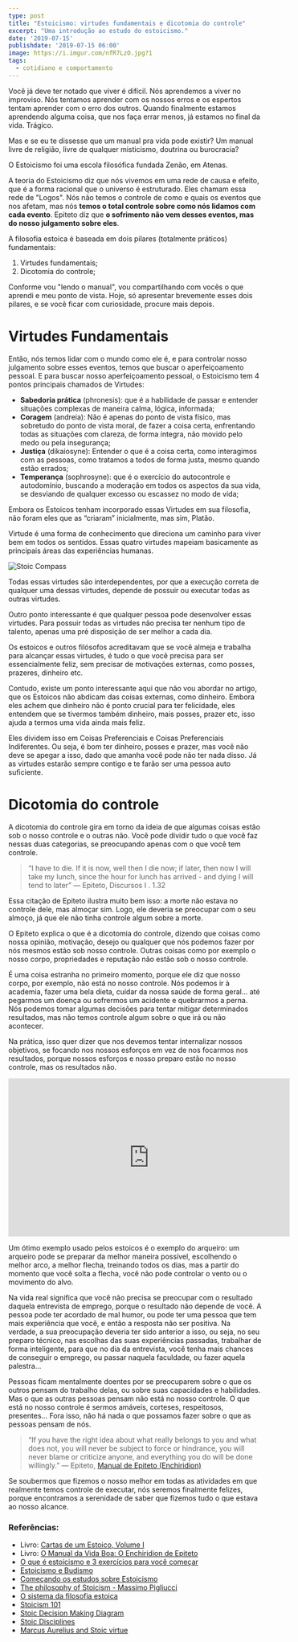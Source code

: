 ```yaml
---
type: post
title: "Estoicismo: virtudes fundamentais e dicotomia do controle"
excerpt: "Uma introdução ao estudo do estoicismo."
date: '2019-07-15'
publishdate: '2019-07-15 06:00'
image: https://i.imgur.com/nfR7LzO.jpg?1
tags:
  - cotidiano e comportamento
---
```


Você já deve ter notado que viver é difícil. Nós aprendemos a viver no improviso. Nós tentamos aprender com os nossos erros e os espertos tentam aprender com o erro dos outros. Quando finalmente estamos aprendendo alguma coisa, que nos faça errar menos, já estamos no final da vida. Trágico. 

Mas e se eu te dissesse que um manual pra vida pode existir? Um manual livre de religião, livre de qualquer misticismo, doutrina ou burocracia?

O Estoicismo foi uma escola filosófica fundada Zenão, em Atenas. 

A teoria do Estoicismo diz que nós vivemos em uma rede de causa e efeito, que é a forma racional que o universo é estruturado. Eles chamam essa rede de "Logos". Nós não temos o controle de como e quais os eventos que nos afetam, mas nós **temos o total controle sobre como nós lidamos com cada evento**. Epiteto diz que **o sofrimento não vem desses eventos, mas do nosso julgamento sobre eles**.

A filosofia estoica é baseada em dois pilares (totalmente práticos) fundamentais:

1. Virtudes fundamentais;
2. Dicotomia do controle;

Conforme vou "lendo o manual", vou compartilhando com vocês o que aprendi e meu ponto de vista. Hoje, só apresentar brevemente esses dois pilares, e se você ficar com curiosidade, procure mais depois.

# Virtudes Fundamentais

Então, nós temos lidar com o mundo como ele é, e para controlar nosso julgamento sobre esses eventos, temos que buscar o aperfeiçoamento pessoal. E para buscar nosso aperfeiçoamento pessoal, o Estoicismo tem 4 pontos principais chamados de Virtudes:

- **Sabedoria prática** (phronesis): que é a habilidade de passar e entender situações complexas de maneira calma, lógica, informada;
- **Coragem** (andreia): Não é apenas do ponto de vista físico, mas sobretudo do ponto de vista moral, de fazer a coisa certa, enfrentando todas as situações com clareza, de forma íntegra, não movido pelo medo ou pela insegurança;
- **Justiça** (dikaiosyne): Entender o que é a coisa certa, como interagimos com as pessoas, como tratamos a todos de forma justa, mesmo quando estão errados;
- **Temperança** (sophrosyne): que é o exercício do autocontrole e autodomínio, buscando a moderação em todos os aspectos da sua vida, se desviando de qualquer excesso ou escassez no modo de vida;

Embora os Estoicos tenham incorporado essas Virtudes em sua filosofia, não foram eles que as “criaram” inicialmente, mas sim, Platão.

Virtude é uma forma de conhecimento que direciona um caminho para viver bem em todos os sentidos. Essas quatro virtudes mapeiam basicamente as principais áreas das experiências humanas.

![Stoic Compass](https://i.imgur.com/KFTcxYN.jpg)

Todas essas virtudes são interdependentes, por que a execução correta de qualquer uma dessas virtudes, depende de possuir ou executar todas as outras virtudes.

Outro ponto interessante é que qualquer pessoa pode desenvolver essas virtudes. Para possuir todas as virtudes não precisa ter nenhum tipo de talento, apenas uma pré disposição de ser melhor a cada dia.

Os estoicos e outros filósofos acreditavam que se você almeja e trabalha para alcançar essas virtudes, é tudo o que você precisa para ser essencialmente feliz, sem precisar de motivações externas, como posses, prazeres, dinheiro etc.

Contudo, existe um ponto interessante aqui que não vou abordar no artigo, que os Estoicos não abdicam das coisas externas, como dinheiro. Embora eles achem que dinheiro não é ponto crucial para ter felicidade, eles entendem que se tivermos também dinheiro, mais posses, prazer etc, isso ajuda a termos uma vida ainda mais feliz. 

Eles dividem isso em Coisas Preferenciais e Coisas Preferenciais Indiferentes. Ou seja, é bom ter dinheiro, posses e prazer, mas você não deve se apegar a isso, dado que amanha você pode não ter nada disso. Já as virtudes estarão sempre contigo e te farão ser uma pessoa auto suficiente.

# Dicotomia do controle

A dicotomia do controle gira em torno da ideia de que algumas coisas estão sob o nosso controle e o outras não. Você pode dividir tudo o que você faz nessas duas categorias, se preocupando apenas com o que você tem controle. 

> “I have to die. If it is now, well then I die now; if later, then now I will take my lunch, since the hour for lunch has arrived - and dying I will tend to later” — Epiteto, Discursos I . 1.32

Essa citação de Epiteto ilustra muito bem isso: a morte não estava no controle dele, mas almoçar sim. Logo, ele deveria se preocupar com o seu almoço, já que ele não tinha controle algum sobre a morte.

O Epiteto explica o que é a dicotomia do controle, dizendo que coisas como nossa opinião, motivação, desejo ou qualquer que nós podemos fazer por nós mesmos estão sob nosso controle. Outras coisas como por exemplo o nosso corpo, propriedades e reputação não estão sob o nosso controle.

É uma coisa estranha no primeiro momento, porque ele diz que nosso corpo, por exemplo, não está no nosso controle. Nós podemos ir à academia, fazer uma bela dieta, cuidar da nossa saúde de forma geral… até pegarmos um doença ou sofrermos um acidente e quebrarmos a perna. Nós podemos tomar algumas decisões para tentar mitigar determinados resultados, mas não temos controle algum sobre o que irá ou não acontecer.

Na prática, isso quer dizer que nos devemos tentar internalizar nossos objetivos, se focando nos nossos esforços em vez de nos focarmos nos resultados, porque nossos esforços e nosso preparo estão no nosso controle, mas os resultados não. 

<iframe width="560" height="315" src="https://www.youtube.com/embed/Yhn1Fe8cT0Q" frameborder="0" allow="accelerometer; autoplay; encrypted-media; gyroscope; picture-in-picture" allowfullscreen></iframe>

Um ótimo exemplo usado pelos estoicos é o exemplo do arqueiro: 
um arqueiro pode se preparar da melhor maneira possível, escolhendo o melhor arco, a melhor flecha, treinando todos os dias, mas a partir do momento que você solta a flecha, você não pode controlar o vento ou o movimento do alvo.

Na vida real significa que você não precisa se preocupar com o resultado daquela entrevista de emprego, porque o resultado não depende de você. A pessoa pode ter acordado de mal humor, ou pode ter uma pessoa que tem mais experiência que você, e então a resposta não ser positiva. Na verdade, a sua preocupação deveria ter sido anterior a isso, ou seja, no seu preparo técnico, nas escolhas das suas experiências passadas, trabalhar de forma inteligente, para que no dia da entrevista, você tenha mais chances de conseguir o emprego, ou passar naquela faculdade, ou fazer aquela palestra…

Pessoas ficam mentalmente doentes por se preocuparem sobre o que os outros pensam do trabalho delas, ou sobre suas capacidades e habilidades. Mas o que as outras pessoas pensam não está no nosso controle. O que está no nosso controle é sermos amáveis, corteses, respeitosos, presentes… Fora isso, não há nada o que possamos fazer sobre o que as pessoas pensam de nós.

> “If you have the right idea about what really belongs to you and what does not, you will never be subject to force or hindrance, you will never blame or criticize anyone, and everything you do will be done willingly.” — Epiteto, [Manual de Epiteto (Enchiridion)](https://amzn.to/2LFXAWX)

Se soubermos que fizemos o nosso melhor em todas as atividades em que  realmente temos controle de executar, nós seremos finalmente felizes, porque encontramos a serenidade de saber que fizemos tudo o que estava ao nosso alcance.


### Referências:

- Livro: [Cartas de um Estoico, Volume I](https://amzn.to/2YBOlKK)
- Livro: [O Manual da Vida Boa: O Enchiridion de Epiteto](https://amzn.to/2LFXAWX)
- [O que é estoicismo e 3 exercícios para você começar](https://dailystoic.com/what-is-stoicism-a-definition-3-stoic-exercises-to-get-you-started/)
- [Estoicismo e Budismo](https://dailystoic.com/stoicism-buddhism/)
- [Começando os estudos sobre Estoicismo](http://www.estoico.com.br/?p=563)
- [The philosophy of Stoicism - Massimo Pigliucci](https://www.youtube.com/watch?v=R9OCA6UFE-0)
- [O sistema da filosofia estoica](https://modernstoicism.com/the-system-of-stoic-philosophy/)
- [Stoicism 101](https://howtobeastoic.wordpress.com/stoicism-101/)
- [Stoic Decision Making Diagram](https://www.dropbox.com/s/t3rpjeq4uxw150t/graphic-Stoic%20decision%20making.jpeg?dl=0)
- [Stoic Disciplines](https://www.dropbox.com/s/savh77h62ng0vl0/graphic-Stoic%20disciplines.jpeg?dl=0)
- [Marcus Aurelius and Stoic virtue](https://modernstoicism.com/what-is-stoic-virtue-by-chris-gill/)